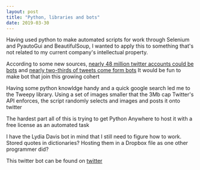 ```yaml
---
layout: post
title: "Python, libraries and bots"
date: 2019-03-30
---
```


Having used python to make automated scripts for work through Selenium and PyautoGui and BeautifulSoup, I wanted
to apply this to something that's not related to my current company's intellectual property.

According to some new sources, [nearly 48 million twitter accounts could be bots](https://www.cnbc.com/2017/03/10/nearly-48-million-twitter-accounts-could-be-bots-says-study.html)
and [nearly two-thirds of tweets come form bots](https://www.vox.com/technology/2018/4/9/17214720/pew-study-bots-generate-two-thirds-of-twitter-links)
It would be fun to make bot that join this growing cohert

Having some python knowldge handy and a quick google search led me to the Tweepy library. Using a set of images smaller that the 3Mb cap Twitter's API enforces, the script randomly selects and images and posts it onto twitter

The hardest part all of this is trying to get Python Anywhere to host it with a free license as an automated task

I have the Lydia Davis bot in mind that I still need to figure how to work. Stored quotes in dictionaries? Hosting them in a Dropbox file as one other programmer did?


This twitter bot can be found on [twitter](https://twitter.com/PabloAndDaisy)

